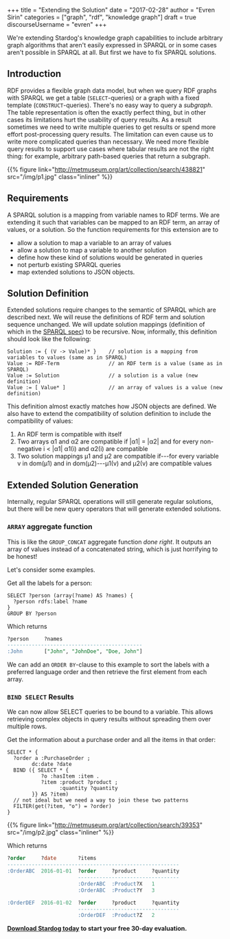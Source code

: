 +++
title = "Extending the Solution"
date = "2017-02-28"
author = "Evren Sirin"
categories = ["graph", "rdf", "knowledge graph"]
draft = true
discourseUsername = "evren"
+++

We're extending Stardog's knowledge graph capabilities to include arbitrary
graph algorithms that aren't easily expressed in SPARQL or in some cases aren't
possible in SPARQL at all. But first we have to fix SPARQL solutions.<!--more-->

## Introduction

RDF provides a flexible graph data model, but when we query RDF graphs with
SPARQL we get a table (`SELECT`-queries) or a graph with a fixed template
(`CONSTRUCT`-queries). There's no easy way to query a *subgraph*. The table
representation is often the exactly perfect thing, but in other cases its
limitations hurt the usability of query results. As a result sometimes we need
to write multiple queries to get results or spend more effort post-processing
query results. The limitation can even cause us to write more complicated
queries than necessary. We need more flexible query results to support use cases
where tabular results are not the right thing: for example, arbitrary path-based
queries that return a subgraph.

{{% figure link="http://metmuseum.org/art/collection/search/438821" src="/img/p1.jpg" class="inliner" %}}


## Requirements

A SPARQL solution is a mapping from variable names to RDF terms. We are
extending it such that variables can be mapped to an RDF term, an array of
values, or a solution. So the function requirements for this extension are to

* allow a solution to map a variable to an array of values
* allow a solution to map a variable to another solution
* define how these kind of solutions would be generated in queries
* not perturb existing SPARQL queries
* map extended solutions to JSON objects.

## Solution Definition

Extended solutions require changes to the semantic of SPARQL which are described
next. We will reuse the definitions of RDF term and solution sequence unchanged.
We will update solution mappings (definition of which in
the [SPARQL spec](https://www.w3.org/TR/sparql11-query/#sparqlSolutions)) to be
recursive. Now, informally, this definition should look like the following:

```
Solution := { (V -> Value)* }    // solution is a mapping from variables to values (same as in SPARQL)
Value := RDF-Term                // an RDF term is a value (same as in SPARQL)
Value := Solution                // a solution is a value (new definition)
Value := [ Value* ]              // an array of values is a value (new definition)
```

This definition almost exactly matches how JSON objects are defined. We also have to extend the compatibility of solution definition to include the compatibility of values:

1. An RDF term is compatible with itself
1. Two arrays α1 and α2 are compatible if |α1| = |α2| and for every non-negative i < |α1| α1(i) and α2(i) are compatible
1. Two solution mappings μ1 and μ2 are compatible if---for every variable v in dom(μ1) and in dom(μ2)---μ1(v) and μ2(v) are compatible values

## Extended Solution Generation

Internally, regular SPARQL operations will still generate regular solutions, but there will be new query operators that will generate extended solutions.

### `ARRAY` aggregate function

This is like the `GROUP_CONCAT` aggregate function *done right*. It outputs an array of values instead of a concatenated string, which is just horrifying to be honest!

Let's consider some examples.

Get all the labels for a person:

```sparql
SELECT ?person (array(?name) AS ?names) {
  ?person rdfs:label ?name
}
GROUP BY ?person
```

Which returns

```sql
?person     ?names
--------------------------------------------
:John       ["John", "JohnDoe", "Doe, John"]
```

We can add an `ORDER BY`-clause to this example to sort the labels with a preferred language order and then retrieve the first element from each array.

### `BIND SELECT` Results

We can now allow SELECT queries to be bound to a variable. This allows retrieving complex objects in query results without spreading them over multiple rows.

Get the information about a purchase order and all the items in that order:

```sparql
SELECT * {
  ?order a :PurchaseOrder ;
  		dc:date ?date
  BIND ({ SELECT * {
           ?o :hasItem :item .
           ?item :product ?product ;
                 :quantity ?quantity
        }} AS ?item)
  // not ideal but we need a way to join these two patterns
  FILTER(get(?item, "o") = ?order)     
}
```

{{% figure link="http://metmuseum.org/art/collection/search/39353" src="/img/p2.jpg" class="inliner" %}}

Which returns

```sql
?order     ?date       ?items
--------------------------------------------------------
:OrderABC  2016-01-01  ?order     ?product     ?quantity
                       ---------------------------------
                       :OrderABC  :Product?X   1
                       :OrderABC  :Product?Y   3

:OrderDEF  2016-01-02  ?order     ?product     ?quantity
                       ---------------------------------
                       :OrderDEF  :Product?Z   2
```

**[Download Stardog today](http://stardog.com/) to start your free 30-day
evaluation.**
